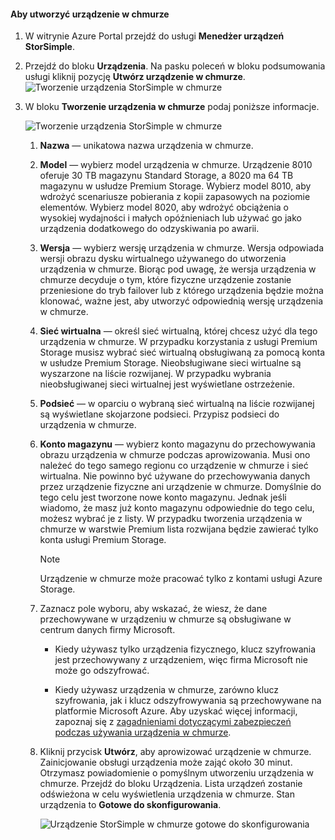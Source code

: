 #### <a name="to-create-a-cloud-appliance"></a>Aby utworzyć urządzenie w chmurze

1. W witrynie Azure Portal przejdź do usługi **Menedżer urządzeń StorSimple**.
2. Przejdź do bloku **Urządzenia**. Na pasku poleceń w bloku podsumowania usługi kliknij pozycję **Utwórz urządzenie w chmurze**.
    ![Tworzenie urządzenia StorSimple w chmurze](./media/storsimple-8000-create-cloud-appliance-u2/sca-create1.png)
3. W bloku **Tworzenie urządzenia w chmurze** podaj poniższe informacje.
   
    ![Tworzenie urządzenia StorSimple w chmurze](./media/storsimple-8000-create-cloud-appliance-u2/sca-create2.png)
   
   1. **Nazwa** — unikatowa nazwa urządzenia w chmurze.
   2. **Model** — wybierz model urządzenia w chmurze. Urządzenie 8010 oferuje 30 TB magazynu Standard Storage, a 8020 ma 64 TB magazynu w usłudze Premium Storage. Wybierz model 8010, aby wdrożyć scenariusze pobierania z kopii zapasowych na poziomie elementów. Wybierz model 8020, aby wdrożyć obciążenia o wysokiej wydajności i małych opóźnieniach lub używać go jako urządzenia dodatkowego do odzyskiwania po awarii.
   3. **Wersja** — wybierz wersję urządzenia w chmurze. Wersja odpowiada wersji obrazu dysku wirtualnego używanego do utworzenia urządzenia w chmurze. Biorąc pod uwagę, że wersja urządzenia w chmurze decyduje o tym, które fizyczne urządzenie zostanie przeniesione do tryb failover lub z którego urządzenia będzie można klonować, ważne jest, aby utworzyć odpowiednią wersję urządzenia w chmurze.
   4. **Sieć wirtualna** — określ sieć wirtualną, której chcesz użyć dla tego urządzenia w chmurze. W przypadku korzystania z usługi Premium Storage musisz wybrać sieć wirtualną obsługiwaną za pomocą konta w usłudze Premium Storage. Nieobsługiwane sieci wirtualne są wyszarzone na liście rozwijanej. W przypadku wybrania nieobsługiwanej sieci wirtualnej jest wyświetlane ostrzeżenie.
   5. **Podsieć** — w oparciu o wybraną sieć wirtualną na liście rozwijanej są wyświetlane skojarzone podsieci. Przypisz podsieci do urządzenia w chmurze.
   6. **Konto magazynu** — wybierz konto magazynu do przechowywania obrazu urządzenia w chmurze podczas aprowizowania. Musi ono należeć do tego samego regionu co urządzenie w chmurze i sieć wirtualna. Nie powinno być używane do przechowywania danych przez urządzenie fizyczne ani urządzenie w chmurze. Domyślnie do tego celu jest tworzone nowe konto magazynu. Jednak jeśli wiadomo, że masz już konto magazynu odpowiednie do tego celu, możesz wybrać je z listy. W przypadku tworzenia urządzenia w chmurze w warstwie Premium lista rozwijana będzie zawierać tylko konta usługi Premium Storage.
      
      > [!NOTE]
      > Urządzenie w chmurze może pracować tylko z kontami usługi Azure Storage.
    
   7. Zaznacz pole wyboru, aby wskazać, że wiesz, że dane przechowywane w urządzeniu w chmurze są obsługiwane w centrum danych firmy Microsoft.
       * Kiedy używasz tylko urządzenia fizycznego, klucz szyfrowania jest przechowywany z urządzeniem, więc firma Microsoft nie może go odszyfrować.

       * Kiedy używasz urządzenia w chmurze, zarówno klucz szyfrowania, jak i klucz odszyfrowywania są przechowywane na platformie Microsoft Azure. Aby uzyskać więcej informacji, zapoznaj się z [zagadnieniami dotyczącymi zabezpieczeń podczas używania urządzenia w chmurze](../articles/storsimple/storsimple-security.md#storsimple-virtual-device-security).
   8. Kliknij przycisk **Utwórz**, aby aprowizować urządzenie w chmurze. Zainicjowanie obsługi urządzenia może zająć około 30 minut. Otrzymasz powiadomienie o pomyślnym utworzeniu urządzenia w chmurze. Przejdź do bloku Urządzenia. Lista urządzeń zostanie odświeżona w celu wyświetlenia urządzenia w chmurze. Stan urządzenia to **Gotowe do skonfigurowania**.
      
      ![Urządzenie StorSimple w chmurze gotowe do skonfigurowania](./media/storsimple-8000-create-cloud-appliance-u2/sca-create3.png)

